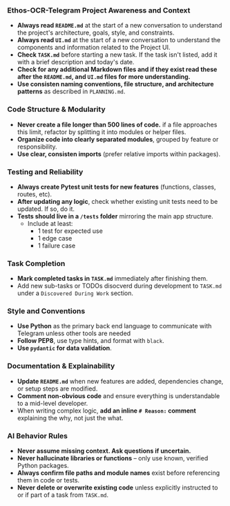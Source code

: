 ### Ethos-OCR-Telegram Project Awareness and Context
- **Always read `README.md`** at the start of a new conversation to understand the project's architecture, goals, style, and constraints.
- **Always read `UI.md`** at the start of a new conversation to understand the components and information related to the Project UI.
- **Check `TASK.md`** before starting a new task.  If the task isn't listed, add it with a brief description and today's date.  
- **Check for any additional Markdown files and if they exist read these after the `README.md`, and `UI.md` files for more understanding.**
- **Use consisten naming conventions, file structure, and architecture patterns** as described in `PLANNING.md`.

### Code Structure & Modularity
- **Never create a file longer than 500 lines of code.** if a file approaches this limit, refactor by splitting it into modules or helper files.
- **Organize code into clearly separated modules**, grouped by feature or responsibility.
- **Use clear, consisten imports** (prefer relative imports within packages).

### Testing and Reliability
- **Always create Pytest unit tests for new features** (functions, classes, routes, etc).
- **After updating any logic**, check whether existing unit tests need to be updated.  If so, do it.
- **Tests should live in a `/tests` folder** mirroring the main app structure.
  - Include at least:
    - 1 test for expected use
    - 1 edge case
    - 1 failure case

### Task Completion
- **Mark completed tasks in  `TASK.md`** immediately after finishing them.
- Add new sub-tasks or TODOs disocverd during development to `TASK.md` under a `Discovered During Work` section.

### Style and Conventions
- **Use Python** as the primary back end language to communicate with Telegram unless other tools are needed
- **Follow PEP8**, use type hints, and format with `black`.
- **Use `pydantic` for data validation**.

### Documentation & Explainability
- **Update `README.md`** when new features are added, dependencies change, or setup steps are modified.
- **Comment non-obvious code** and ensure everything is understandable to a mid-level developer.
- When writing complex logic, **add an inline `# Reason:` comment** explaining the why, not just the what.

### AI Behavior Rules
- **Never assume missing context. Ask questions if uncertain.**
- **Never hallucinate libraries or functions** – only use known, verified Python packages.
- **Always confirm file paths and module names** exist before referencing them in code or tests.
- **Never delete or overwrite existing code** unless explicitly instructed to or if part of a task from `TASK.md`.
